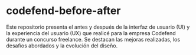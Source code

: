 # codefend-before-after
Este repositorio presenta el antes y después de la interfaz de usuario (UI) y la experiencia del usuario (UX) que realicé para la empresa Codefend durante un concurso freelance. Se destacan las mejoras realizadas, los desafíos abordados y la evolución del diseño. 
